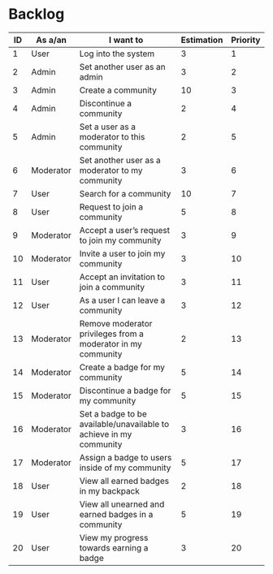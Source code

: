 # Backlog

ID | As a/an | I want to | Estimation | Priority
--- | --- | --- | --- | ---
1 | User | Log into the system | 3 | 1
2 | Admin | Set another user as an admin | 3 | 2
3 | Admin | Create a community | 10 | 3
4 | Admin | Discontinue a community | 2 | 4
5 | Admin | Set a user as a moderator to this community | 2 | 5
6 | Moderator | Set another user as a moderator to my community | 3 | 6
7 | User | Search for a community | 10 | 7
8 | User | Request to join a community | 5 | 8
9 | Moderator | Accept a user’s request to join my community | 3 | 9
10 | Moderator | Invite a user to join my community | 3 | 10
11 | User | Accept an invitation to join a community | 3 | 11
12 | User | As a user I can leave a community | 3 | 12
13 | Moderator | Remove moderator privileges from a moderator in my community | 2 | 13
14 | Moderator | Create a badge for my community | 5 | 14
15 | Moderator | Discontinue a badge for my community | 5 | 15
16 | Moderator | Set a badge to be available/unavailable to achieve in my community | 3 | 16
17 | Moderator | Assign a badge to users inside of my community | 5 | 17
18 | User | View all earned badges in my backpack | 2 | 18
19 | User | View all unearned and earned badges in a community | 5 | 19
20 | User | View my progress towards earning a badge | 3 | 20
